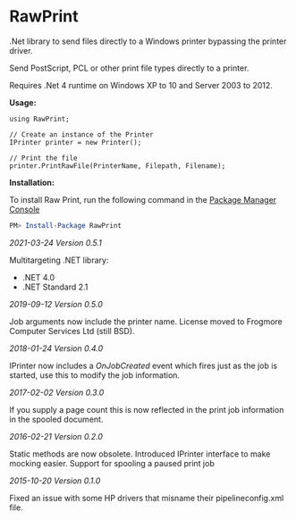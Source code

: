RawPrint
========

.Net library to send files directly to a Windows printer bypassing the printer driver.

Send PostScript, PCL or other print file types directly to a printer.

Requires .Net 4 runtime on Windows XP to 10 and Server 2003 to 2012.

**Usage:**
```CSharp
using RawPrint;

// Create an instance of the Printer
IPrinter printer = new Printer();

// Print the file
printer.PrintRawFile(PrinterName, Filepath, Filename);
```

**Installation:**

To install Raw Print, run the following command in the [Package Manager Console](http://docs.nuget.org/docs/start-here/using-the-package-manager-console)
```Powershell
PM> Install-Package RawPrint
```

*2021-03-24 Version 0.5.1*

Multitargeting .NET library:
- .NET 4.0
- .NET Standard 2.1

*2019-09-12 Version 0.5.0*

Job arguments now include the printer name.
License moved to Frogmore Computer Services Ltd (still BSD).

*2018-01-24 Version 0.4.0*

IPrinter now includes a *OnJobCreated* event which fires just as the job is started, use this to modify the job information.

*2017-02-02 Version 0.3.0*

If you supply a page count this is now reflected in the print job information in the spooled document.

*2016-02-21 Version 0.2.0*

Static methods are now obsolete.
Introduced IPrinter interface to make mocking easier.
Support for spooling a paused print job

*2015-10-20 Version 0.1.0*

Fixed an issue with some HP drivers that misname their pipelineconfig.xml file.
